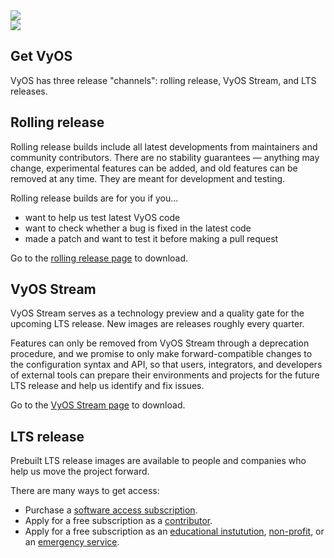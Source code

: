 <div class='get-page'>
  <section class='banner'>
    <div class='containerCustom'>
      <div class='left-shape'>
        <img src='/img/global/shape-left.svg' />
      </div>
      <div class='right-shape'>
        <img src='/img/global/shape-right.svg' />
      </div>

  <div class='banner-div'>

  # Get VyOS

  VyOS has three release "channels": rolling release, VyOS Stream, and LTS releases.

  </div>

  </div>
  </section>

  <section class='content-section'>
    <div class='content-div'>
      <div class='nightly-builds'>

  ## Rolling release

  Rolling release builds include all latest developments from maintainers and community contributors.
  There are no stability guarantees — anything may change, experimental features can be added,
  and old features can be removed at any time. They are meant for development and testing.

  Rolling release builds are for you if you...

  - want to help us test latest VyOS code
  - want to check whether a bug is fixed in the latest code
  - made a patch and want to test it before making a pull request

  Go to the [rolling release page](/get/nightly-builds) to download.

  </div>

  <div class="lts">

  ## VyOS Stream

  VyOS Stream serves as a technology preview and a quality gate for the upcoming LTS release.
  New images are releases roughly every quarter.

  Features can only be removed from VyOS Stream through a deprecation procedure,
  and we promise to only make forward-compatible changes to the configuration syntax
  and API, so that users, integrators, and developers of external tools
  can prepare their environments and projects for the future LTS release
  and help us identify and fix issues.

  Go to the [VyOS Stream page](/get/stream) to download.

  </div>

  <div class='lts'>

  ## LTS release

  Prebuilt LTS release images are available to people and companies who help us move the project
  forward.

  There are many ways to get access:

  - Purchase a [software access subscription](https://vyos.io/subscriptions/software/).
  - Apply for a free subscription as a [contributor](/get/contributor-subscriptions).
  - Apply for a free subscription as an
    [educational instutution](https://vyos.io/community/for-educational-institutions/),
    [non-profit](https://vyos.io/community/for-non-commercial-organizations/), or an
    [emergency service](http://vyos.io/community/for-first-responders/).

  </div>

  </section>

  <section class="form"> </section>

</div>

